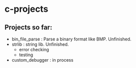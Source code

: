 # c-projects
## Projects so far:
- bin_file_parse : Parse a binary format like BMP. Unfinished.
- strlib : string lib. Unfinished.
    - error checking
    - testing
- custom_debugger : in process
